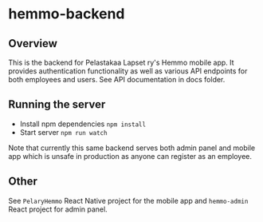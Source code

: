 # hemmo-backend

## Overview

This is the backend for Pelastakaa Lapset ry's Hemmo mobile app. It provides authentication functionality as well as various API endpoints for both employees and users. See API documentation in docs folder.

## Running the server

* Install npm dependencies `npm install`
* Start server `npm run watch`

Note that currently this same backend serves both admin panel and mobile app which is unsafe in production as anyone can register as an employee.

## Other

See `PelaryHemmo` React Native project for the mobile app and `hemmo-admin` React project for admin panel.
